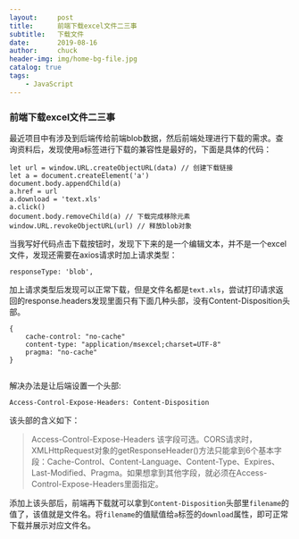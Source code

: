 ```yaml
---
layout:     post                   
title:      前端下载excel文件二三事            
subtitle:   下载文件
date:       2019-08-16
author:     chuck
header-img: img/home-bg-file.jpg
catalog: true                      
tags:                               
    - JavaScript
---
```


### 前端下载excel文件二三事

最近项目中有涉及到后端传给前端blob数据，然后前端处理进行下载的需求。查询资料后，发现使用a标签进行下载的兼容性是最好的，下面是具体的代码：


```
let url = window.URL.createObjectURL(data) // 创建下载链接
let a = document.createElement('a')
document.body.appendChild(a)
a.href = url
a.download = 'text.xls'
a.click()
document.body.removeChild(a) // 下载完成移除元素
window.URL.revokeObjectURL(url) // 释放blob对象
```

当我写好代码点击下载按钮时，发现下下来的是一个编辑文本，并不是一个excel文件，发现还需要在axios请求时加上请求类型：

```
responseType: 'blob',
```
加上请求类型后发现可以正常下载，但是文件名都是`text.xls`，尝试打印请求返回的response.headers发现里面只有下面几种头部，没有Content-Disposition头部。

```
{
    cache-control: "no-cache"
    content-type: "application/msexcel;charset=UTF-8"
    pragma: "no-cache"
}


```
解决办法是让后端设置一个头部:

```
Access-Control-Expose-Headers: Content-Disposition
```
该头部的含义如下：
> Access-Control-Expose-Headers
该字段可选。CORS请求时，XMLHttpRequest对象的getResponseHeader()方法只能拿到6个基本字段：Cache-Control、Content-Language、Content-Type、Expires、Last-Modified、Pragma。如果想拿到其他字段，就必须在Access-Control-Expose-Headers里面指定。

添加上该头部后，前端再下载就可以拿到`Content-Disposition`头部里`filename`的值了，该值就是文件名。将`filename`的值赋值给`a`标签的`download`属性，即可正常下载并展示对应文件名。
